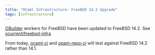 ```yaml
---
title: "OCaml Infrastructure: FreeBSD 14.2 Upgrade"
tags: [infrastructure]
---
```


[OBuilder](https://github.com/ocurrent/obuilder) workers for FreeBSD have been updated to FreeBSD 14.2.  See [ocurrent/freebsd-infra](https://github.com/ocurrent/freebsd-infra/commit/e9062f1b5a89bce9b26a1f79d09e88b5477a7f65)

From today, [ocaml-ci](https://ocaml.ci.dev) and [opam-repo-ci](https://opam.ci.ocaml.org) will test against FreeBSD 14.2 rather than 14.1.
